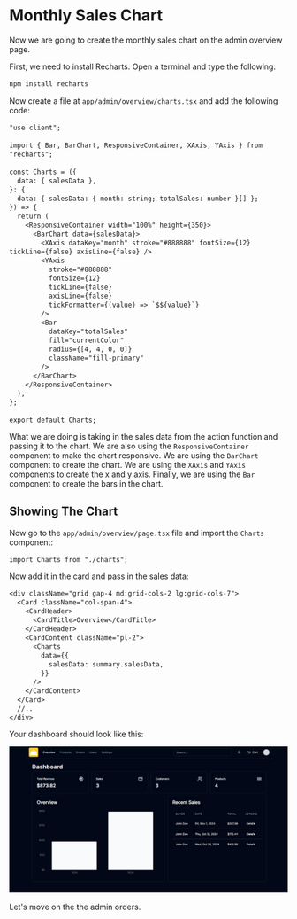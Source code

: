 # Monthly Sales Chart

Now we are going to create the monthly sales chart on the admin overview page.

First, we need to install Recharts. Open a terminal and type the following:

```bash
npm install recharts
```

Now create a file at `app/admin/overview/charts.tsx` and add the following code:

```tsx
"use client";

import { Bar, BarChart, ResponsiveContainer, XAxis, YAxis } from "recharts";

const Charts = ({
  data: { salesData },
}: {
  data: { salesData: { month: string; totalSales: number }[] };
}) => {
  return (
    <ResponsiveContainer width="100%" height={350}>
      <BarChart data={salesData}>
        <XAxis dataKey="month" stroke="#888888" fontSize={12} tickLine={false} axisLine={false} />
        <YAxis
          stroke="#888888"
          fontSize={12}
          tickLine={false}
          axisLine={false}
          tickFormatter={(value) => `$${value}`}
        />
        <Bar
          dataKey="totalSales"
          fill="currentColor"
          radius={[4, 4, 0, 0]}
          className="fill-primary"
        />
      </BarChart>
    </ResponsiveContainer>
  );
};

export default Charts;
```

What we are doing is taking in the sales data from the action function and passing it to the chart. We are also using the `ResponsiveContainer` component to make the chart responsive. We are using the `BarChart` component to create the chart. We are using the `XAxis` and `YAxis` components to create the x and y axis. Finally, we are using the `Bar` component to create the bars in the chart.

## Showing The Chart

Now go to the `app/admin/overview/page.tsx` file and import the `Charts` component:

```tsx
import Charts from "./charts";
```

Now add it in the card and pass in the sales data:

```tsx
<div className="grid gap-4 md:grid-cols-2 lg:grid-cols-7">
  <Card className="col-span-4">
    <CardHeader>
      <CardTitle>Overview</CardTitle>
    </CardHeader>
    <CardContent className="pl-2">
      <Charts
        data={{
          salesData: summary.salesData,
        }}
      />
    </CardContent>
  </Card>
  //..
</div>
```

Your dashboard should look like this:

<img src="../images/admin-dashboard.png" alt="dashboard" />

Let's move on the the admin orders.

